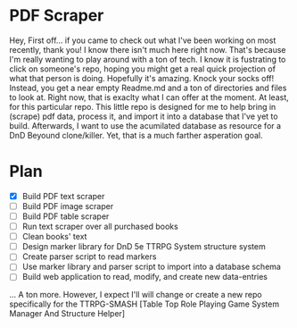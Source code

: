 # PDF Scraper

Hey, First off... if you came to check out what I've been working on most recently, thank you! I know there isn't much here right now. That's because I'm really wanting to play around with a ton of tech. I know it is fustrating to click on someone's repo, hoping you might get a real quick projection of what that person is doing. Hopefully it's amazing. Knock your socks off! Instead, you get a near empty Readme.md and a ton of directories and files to look at. Right now, that is exaclty what I can offer at the moment. At least, for this particular repo. This little repo is designed for me to help bring in (scrape) pdf data, process it, and import it into a database that I've yet to build. Afterwards, I want to use the acumilated database as resource for a DnD Beyound clone/killer. Yet, that is a much farther asperation goal.

# Plan

- [x] Build PDF text scraper
- [ ] Build PDF image scraper
- [ ] Build PDF table scraper
- [ ] Run text scraper over all purchased books
- [ ] Clean books' text
- [ ] Design marker library for DnD 5e TTRPG System structure system
- [ ] Create parser script to read markers
- [ ] Use marker library and parser script to import into a database schema
- [ ] Build web application to read, modify, and create new data-entries

... A ton more. However, I expect I'll will change or create a new repo specifically for the TTRPG-SMASH [Table Top Role Playing Game System Manager And Structure Helper]
